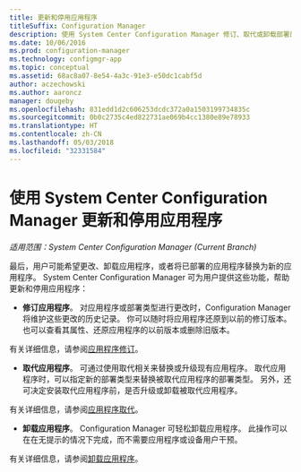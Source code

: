 ```yaml
---
title: 更新和停用应用程序
titleSuffix: Configuration Manager
description: 使用 System Center Configuration Manager 修订、取代或卸载部署的应用程序。
ms.date: 10/06/2016
ms.prod: configuration-manager
ms.technology: configmgr-app
ms.topic: conceptual
ms.assetid: 68ac8a07-8e54-4a3c-91e3-e50dc1cabf5d
author: aczechowski
ms.author: aaroncz
manager: dougeby
ms.openlocfilehash: 831edd1d2c606253dcdc372a0a1503199734835c
ms.sourcegitcommit: 0b0c2735c4ed822731ae069b4cc1380e89e78933
ms.translationtype: HT
ms.contentlocale: zh-CN
ms.lasthandoff: 05/03/2018
ms.locfileid: "32331584"
---
```

# <a name="update-and-retire-applications-with-system-center-configuration-manager"></a>使用 System Center Configuration Manager 更新和停用应用程序

*适用范围：System Center Configuration Manager (Current Branch)*


最后，用户可能希望更改、卸载应用程序，或者将已部署的应用程序替换为新的应用程序。 System Center Configuration Manager 可为用户提供这些功能，帮助更新和停用应用程序：  

-   **修订应用程序**。 对应用程序或部署类型进行更改时，Configuration Manager 将维护这些更改的历史记录。 你可以随时将应用程序还原到以前的修订版本。 也可以查看其属性、还原应用程序的以前版本或删除旧版本。  

  有关详细信息，请参阅[应用程序修订](revise-and-supersede-applications.md#application-revisions)。  

-   **取代应用程序**。 可通过使用取代相关来替换或升级现有应用程序。 取代应用程序时，可以指定新的部署类型来替换被取代应用程序的部署类型。 另外，还可决定安装取代应用程序前，是否升级或卸载被取代应用程序。  

  有关详细信息，请参阅[应用程序取代](revise-and-supersede-applications.md#application-supersedence)。  

-   **卸载应用程序**。 Configuration Manager 可轻松卸载应用程序。 此操作可以在在无提示的情况下完成，而不需要应用程序或设备用户干预。  

  有关详细信息，请参阅[卸载应用程序](uninstall-applications.md)。  
